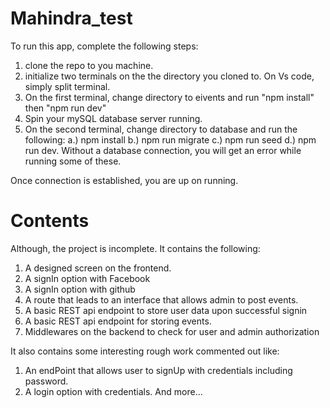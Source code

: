 # Mahindra_test

To run this app, complete the following steps:
1.  clone the repo to you machine.
2.  initialize two terminals on the the directory you cloned to. On Vs code, simply split terminal.
3.  On the first terminal, change directory to eivents and run "npm install" then "npm run dev"
4.  Spin your mySQL database server running.
5.  On the second terminal, change directory to database and run the following:
    a.) npm install
    b.) npm run migrate
    c.) npm run seed
    d.) npm run dev.
    Without a database connection, you will get an error while running some of these.
    
Once connection is established, you are up on running.

# Contents

Although, the project is incomplete. It contains the following:

1. A designed screen on the frontend.
2. A signIn option with Facebook
3. A signIn option with github
4. A route that leads to an interface that allows admin to post events.
5. A basic REST api endpoint to store user data upon successful signin
6. A basic REST api endpoint for storing events.
7. Middlewares on the backend to check for user and admin authorization

It also contains some interesting rough work commented out like:
1.    An endPoint that allows user to signUp with credentials including password.
2.    A login option with credentials.
And more...

